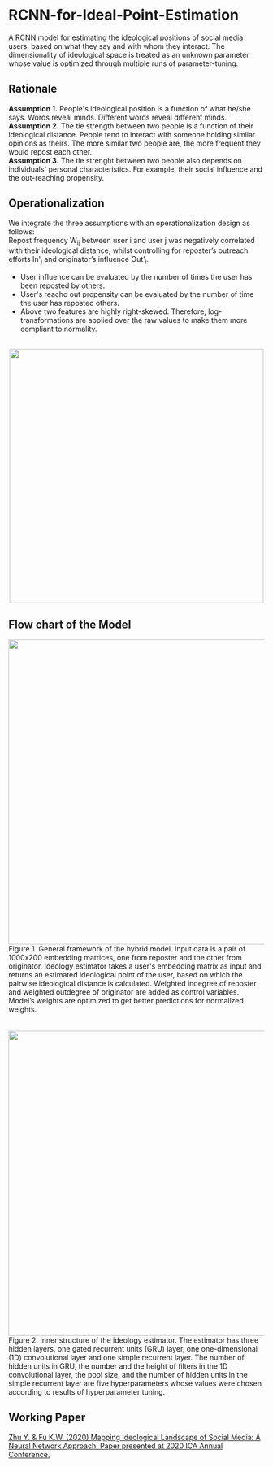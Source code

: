 # RCNN-for-Ideal-Point-Estimation
A RCNN model for estimating the ideological positions of social media users, based on what they say and with whom they interact. The dimensionality of ideological space is treated as an unknown parameter whose value is optimized through multiple runs of parameter-tuning.<br>

## Rationale
<b>Assumption 1.</b> People's ideological position is a function of what he/she says. Words reveal minds. Different words reveal different minds.<br>
<b>Assumption 2.</b> The tie strength between two people is a function of their ideological distance. People tend to interact with someone holding similar opinions as theirs. The more similar two people are, the more frequent they would repost each other.<br>
<b>Assumption 3.</b> The tie strenght between two people also depends on individuals' personal characteristics. For example, their social influence and the out-reaching propensity.<br>
## Operationalization
We integrate the three assumptions with an operationalization design as follows:<br>
Repost frequency W<sub>ij</sub> between user i and user j was negatively correlated with their ideological distance, whilst controlling for reposter’s outreach efforts In'<sub>j</sub> and originator’s influence Out'<sub>i</sub>.
- User influence can be evaluated by the number of times the user has been reposted by others.
- User's reacho out propensity can be evaluated by the number of time the user has reposted others.
- Above two features are highly right-skewed. Therefore, log-transformations are applied over the raw values to make them more compliant to normality.
<br>
<div style="text-align:center"><img src="https://juniorworld.github.io/RCNN-for-Ideal-Point-Estimation/Formula.png" width="500"></div>

## Flow chart of the Model
<div style="text-align:center"><img src="https://juniorworld.github.io/RCNN-for-Ideal-Point-Estimation/general_framework.png" width="600"></div>
Figure 1. General framework of the hybrid model.  Input data is a pair of 1000x200 embedding matrices, one from reposter and the other from originator.  Ideology estimator takes a user's embedding matrix as input and returns an estimated ideological point of the user, based on which the pairwise ideological distance is calculated.  Weighted indegree of reposter and weighted outdegree of originator are added as control variables.  Model’s weights are optimized to get better predictions for normalized weights.
<div><br><br></div>
<div style="text-align:center"><img src="https://juniorworld.github.io/RCNN-for-Ideal-Point-Estimation/RCNN-Ideology.png" width="600"></div>
Figure 2. Inner structure of the ideology estimator.  The estimator has three hidden layers, one gated recurrent units (GRU) layer, one one-dimensional (1D) convolutional layer and one simple recurrent layer.  The number of hidden units in GRU, the number and the height of filters in the 1D convolutional layer, the pool size, and the number of hidden units in the simple recurrent layer are five hyperparameters whose values were chosen according to results of hyperparameter tuning.

## Working Paper
[Zhu Y. & Fu K.W. (2020) Mapping Ideological Landscape of Social Media: A Neural Network Approach. Paper presented at 2020 ICA Annual Conference.](https://juniorworld.github.io/RCNN-for-Ideal-Point-Estimation/Yuner%20Zhu%20&%20KW%20FU_Mapping_Ideology_Lanscape.pdf)

